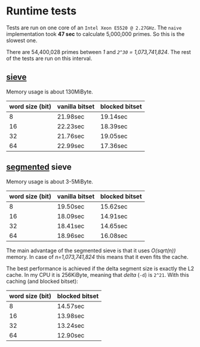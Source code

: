 # Runtime tests
Tests are run on one core of an `Intel Xeon E5520 @ 2.27GHz`.
The `naive` implementation took **47 sec** to calculate 5,000,000 primes.
So this is the slowest one.

There are 54,400,028 primes between *1* and *`2^30` = 1,073,741,824*.
The rest of the tests are run on this interval.

## [sieve](https://en.wikipedia.org/wiki/Sieve_of_Eratosthenes) 
Memory usage is about 130MiByte.

| word size (bit) | vanilla bitset | blocked bitset |
| --- | --- | --- |
| 8 | 21.98sec | 19.14sec |
| 16| 22.23sec | 18.39sec |
|32 | 21.76sec | 19.05sec |
|64 | 22.99sec | 17.36sec |

## [segmented](https://en.wikipedia.org/wiki/Sieve_of_Eratosthenes#Segmented_sieve) sieve
Memory usage is about 3-5MiByte.

| word size (bit) | vanilla bitset | blocked bitset |
| --- | --- | --- |
| 8 | 19.50sec | 15.62sec |
| 16| 18.09sec | 14.91sec |
|32 | 18.41sec | 14.65sec |
|64 | 18.96sec | 16.08sec |

The main advantage of the segmented sieve is that it uses *O(sqrt(n))* memory.
In case of *n=1,073,741,824* this means that it even fits the cache.

The best performance is achieved if the delta segment size is exactly the L2 cache.
In my CPU it is 256KiByte, meaning that *delta* (`-d`) is `2^21`.
With this caching (and blocked bitset):

| word size (bit) | blocked bitset |
| --- | --- |
| 8 | 14.57sec |
| 16| 13.98sec |
|32 | 13.24sec |
|64 | 12.90sec |
